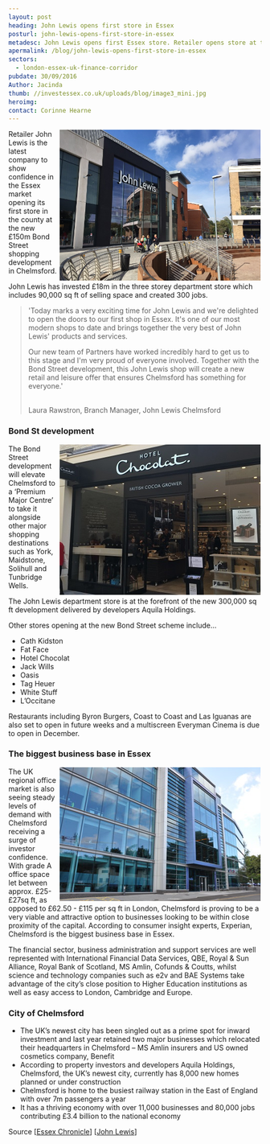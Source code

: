 ```yaml
---
layout: post
heading: John Lewis opens first store in Essex
posturl: john-lewis-opens-first-store-in-essex
metadesc: John Lewis opens first Essex store. Retailer opens store at the £150m Bond Street shopping development.
apermalink: /blog/john-lewis-opens-first-store-in-essex
sectors:
  - london-essex-uk-finance-corridor 
pubdate: 30/09/2016
Author: Jacinda
thumb: //investessex.co.uk/uploads/blog/image3_mini.jpg
heroimg: 
contact: Corinne Hearne
---
```

<p><img alt='John Lewis Chelmsford' src='../uploads/blog/image1_700.jpg' style='width: 400px; height: 300px; float: right; margin-left: 2px; margin-right: 2px;'/>Retailer John Lewis is the latest company to show confidence in the Essex market opening its first store in the county at the new £150m Bond Street shopping development in Chelmsford.</p><p>John Lewis has invested £18m in the three storey department store which includes 90,000 sq ft of selling space and created 300 jobs.</p><blockquote><p>'Today marks a very exciting time for John Lewis and we're delighted to open the doors to our first shop in Essex. It's one of our most modern shops to date and brings together the very best of John Lewis' products and services.</p><p>Our new team of Partners have worked incredibly hard to get us to this stage and I'm very proud of everyone involved. Together with the Bond Street development, this John Lewis shop will create a new retail and leisure offer that ensures Chelmsford has something for everyone.'</p><p><br/>Laura Rawstron, Branch Manager, John Lewis Chelmsford</p></blockquote><h3>Bond St development</h3><p><img alt='Hotel Chocolat Chelmsford' src='../uploads/blog/image2_400.jpg' style='width: 400px; height: 299px; margin-left: 2px; margin-right: 2px; float: right;'/>The Bond Street development will elevate Chelmsford to a ‘Premium Major Centre’ to take it alongside other major shopping destinations such as York, Maidstone, Solihull and Tunbridge Wells.</p><p>The John Lewis department store is at the forefront of the new 300,000 sq ft development delivered by developers Aquila Holdings.</p><p>Other stores opening at the new Bond Street scheme include…</p><ul><li>Cath Kidston</li><li>Fat Face</li><li>Hotel Chocolat</li><li>Jack Wills</li><li>Oasis</li><li>Tag Heuer  </li><li>White Stuff</li><li>L’Occitane</li></ul><p>Restaurants including Byron Burgers, Coast to Coast and Las Iguanas are also set to open in future weeks and a multiscreen Everyman Cinema is due to open in December.</p><h3>The biggest business base in Essex</h3><p><img alt='MS Amlin' src='../uploads/blog/Amlin_400.jpg' style='width: 400px; height: 266px; margin-left: 2px; margin-right: 2px; float: right;'/>The UK regional office market is also seeing steady levels of demand with Chelmsford receiving a surge of investor confidence. With grade A office space let between approx. £25-£27sq ft, as opposed to £62.50 - £115 per sq ft in London, Chelmsford is proving to be a very viable and attractive option to businesses looking to be within close proximity of the capital. According to consumer insight experts, Experian, Chelmsford is the biggest business base in Essex.</p><p>The financial sector, business administration and support services are well represented with International Financial Data Services, QBE, Royal &amp; Sun Alliance, Royal Bank of Scotland, MS Amlin, Cofunds &amp; Coutts, whilst science and technology companies such as e2v and BAE Systems take advantage of the city’s close position to Higher Education institutions as well as easy access to London, Cambridge and Europe.</p><h3>City of Chelmsford</h3><ul><li>The UK’s newest city has been singled out as a prime spot for inward investment and last year retained two major businesses which relocated their headquarters in Chelmsford – MS Amlin insurers and US owned cosmetics company, Benefit</li><li>According to property investors and developers Aquila Holdings, Chelmsford, the UK’s newest city, currently has 8,000 new homes planned or under construction</li><li>Chelmsford is home to the busiest railway station in the East of England with over 7m passengers a year</li><li>It has a thriving economy with over 11,000 businesses and 80,000 jobs contributing £3.4 billion to the national economy</li></ul><p>Source [<a href='http://www.essexchronicle.co.uk/Date-confirmed-start-work-John-Lewis-Bond-St/story-25754712-detail/story.html' target='_blank'>Essex Chronicle</a>] [<a href='http://www.johnlewispartnership.co.uk/media/press/y2016/press-release-29-september-2016-essex-welcomes-first-john-lewis-as-chelmsford-shop-opens.html' target='_blank'>John Lewis</a>]</p>